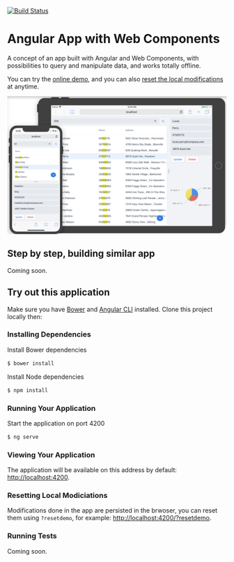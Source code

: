 [![Build Status](https://travis-ci.org/amahdy/angular-webcomponent.svg?branch=master)](https://travis-ci.org/amahdy/angular-webcomponent)

# Angular App with Web Components

A concept of an app built with Angular and Web Components, with possibilities to query and manipulate data, and works totally offline.

You can try the [online demo](https://amahdy.github.io/angular-webcomponent/), and you can also [reset the local modifications](https://amahdy.github.io/angular-webcomponent/?resetdemo) at anytime.

![App Preview](./readme_files/preview.png)

## Step by step, building similar app

Coming soon.

## Try out this application

Make sure you have [Bower](https://bower.io) and [Angular CLI](https://www.npmjs.com/package/angular-cli) installed. Clone this project locally then:

### Installing Dependencies

Install Bower dependencies
```bash
$ bower install
```

Install Node dependencies
```bash
$ npm install
```

### Running Your Application

Start the application on port 4200
```bash
$ ng serve
```

### Viewing Your Application

The application will be available on this address by default: [http://localhost:4200](http://localhost:4200).

### Resetting Local Modiciations

Modifications done in the app are persisted in the brwoser, you can reset them using `?resetdemo`, for example: [http://localhost:4200/?resetdemo](http://localhost:4200/?resetdemo).

### Running Tests

Coming soon.